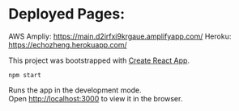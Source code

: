 # Deployed Pages:
AWS Ampliy: https://main.d2irfxi9krgaue.amplifyapp.com/
Heroku: https://echozheng.herokuapp.com/


This project was bootstrapped with [Create React App](https://github.com/facebook/create-react-app).


`npm start`

Runs the app in the development mode.\
Open [http://localhost:3000](http://localhost:3000) to view it in the browser.

